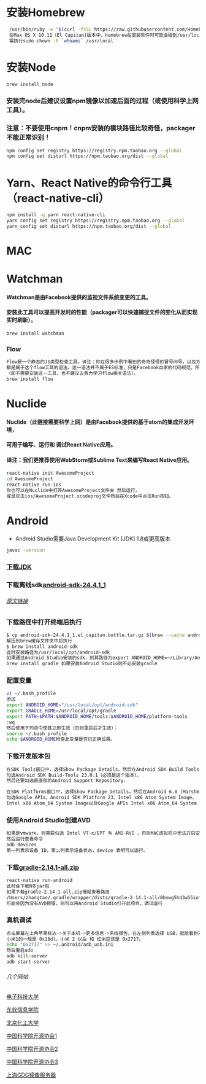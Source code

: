 # 安装Homebrew
```sh
 /usr/bin/ruby -e "$(curl -fsSL https://raw.githubusercontent.com/Homebrew/install/master/install)"
 在Max OS X 10.11（El Capitan)版本中，homebrew在安装软件时可能会碰到/usr/local目录不可写的权限问题，
 需执行sudo chown -R `whoami` /usr/local
```
# 安装Node
```sh
brew install node
```
### 安装完node后建议设置npm镜像以加速后面的过程（或使用科学上网工具）。
### 注意：不要使用cnpm！cnpm安装的模块路径比较奇怪，packager不能正常识别！
```sh
npm config set registry https://registry.npm.taobao.org --global
npm config set disturl https://npm.taobao.org/dist --global
```
# Yarn、React Native的命令行工具（react-native-cli）
```sh
npm install -g yarn react-native-cli
yarn config set registry https://registry.npm.taobao.org --global
yarn config set disturl https://npm.taobao.org/dist --global
```
# MAC
# Watchman
#### Watchman是由Facebook提供的监视文件系统变更的工具。
#### 安装此工具可以提高开发时的性能（packager可以快速捕捉文件的变化从而实现实时刷新）。
```sh
brew install watchman
```
### Flow
```sh
Flow是一个静态的JS类型检查工具。译注：你在很多示例中看到的奇奇怪怪的冒号问号，以及方法参数中像类型一样的写法，
都是属于这个flow工具的语法。这一语法并不属于ES标准，只是Facebook自家的代码规范。所以新手可以直接跳过
（即不需要安装这一工具，也不建议去费力学习flow相关语法）。
brew install flow
```
# Nuclide
#### Nuclide（此链接需要科学上网）是由Facebook提供的基于atom的集成开发环境，
#### 可用于编写、运行和 调试React Native应用。
#### 译注：我们更推荐使用WebStorm或Sublime Text来编写React Native应用。
```sh
react-native init AwesomeProject
cd AwesomeProject
react-native run-ios
你也可以在Nuclide中打开AwesomeProject文件夹 然后运行，
或是双击ios/AwesomeProject.xcodeproj文件然后在Xcode中点击Run按钮。
```

# Android
- Android Studio需要Java Development Kit [JDK] 1.8或更高版本
```sh
javac -version
```
### [下载JDK](http://www.oracle.com/technetwork/java/javase/downloads/java-archive-downloads-javase7-521261.html)
### 下载离线sdk[android-sdk-24.4.1_1](https://homebrew.bintray.com/bottles/android-sdk-24.4.1_1.el_capitan.bottle.tar.gz)
###### [原文链接](https://gist.github.com/Erichain/0ac3a6aaca0c28ad6551)
### 下载路径中打开终端后执行
```sh
$ cp android-sdk-24.4.1_1.el_capitan.bottle.tar.gz $(brew --cache android-sdk)
解压到brew缓存文件夹中后执行
$ brew install android-sdk
此时安装路径为/usr/local/opt/android-sdk
如果通过Android Studio安装的sdk，则其路径为export ANDROID_HOME=~/Library/Android/sdk
brew install gradle 如果安装Android Studio则不必安装gradle
```
### 配置变量
```sh
vi ~/.bash_profile
添加
export ANDROID_HOME="/usr/local/opt/android-sdk"
export GRADLE_HOME=/usr/local/opt/gradle
export PATH=$PATH:$ANDROID_HOME/tools:$ANDROID_HOME/platform-tools
:wq
然后使用下列命令使其立即生效（否则重启后才生效）：
source ~/.bash_profile
echo $ANDROID_HOME检查此变量是否已正确设置。
```
### 下载开发版本包
```sh
在SDK Tools窗口中，选择Show Package Details，然后在Android SDK Build Tools中
勾选Android SDK Build-Tools 23.0.1（必须是这个版本）。
然后还要勾选最底部的Android Support Repository.

在SDK Platforms窗口中，选择Show Package Details，然后在Android 6.0 (Marshmallow)中
勾选Google APIs、Android SDK Platform 23、Intel x86 Atom System Image、
Intel x86 Atom_64 System Image以及Google APIs Intel x86 Atom_64 System Image。
```
### 使用Android Studio创建AVD
```sh
如果是vmware，则需要勾选 Intel VT-x/EPT 与 AMD-RVI ，否则MAC虚拟机中无法开启安卓虚拟机
然后运行查看命令
adb devices
第一列表示设备 ID，第二列表示设备状态，device 表明可以运行。
```
### 下载[gradle-2.14.1-all.zip](https://services.gradle.org/distributions/gradle-2.14.1-all.zip)
```sh
react-native run-android
此时会下载N多jar包
如果下载gradle-2.14.1-all.zip慢就查看路径
/Users/zhangtao/.gradle/wrapper/dists/gradle-2.14.1-all/8bnwg5hd3w55iofp58khbp6yv/gradle-2.14.1-all.zip
可能会因为没有AVD报错，则可以用Android Studio打开此项目，调试运行
```
### 真机调试
```sh
点击屏幕左上角苹果标志->关于本机->更多信息->系统报告，在左侧列表选择 USB，就能看到对应的 USB 设备厂商号。
小米1的一般是 0x18dl，小米 2 以后 和 红米应该是 0x2717。
echo "0x2717" >> ~/.android/adb_usb.ini
然后重启adb
adb kill-server
adb start-server
```
###### 几个网站
[电子科技大学](http://mirrors.dormforce.NET)

[东软信息学院](http://mirrors.neusoft.edu.cn) 

[北京化工大学](http://ubuntu.buct.edu.cn/ubuntu.buct.cn) 

[中国科学院开源协会1](http://mirrors.opencas.cn) 

[中国科学院开源协会2](http://mirrors.opencas.org)

[中国科学院开源协会3](http://mirrors.opencas.ac.cn)

[上海GDG镜像服务器](http://sdk.gdgshanghai.com:8000)



